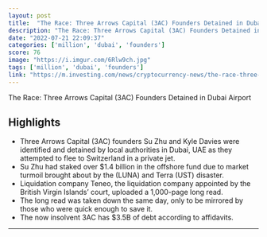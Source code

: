 ```yaml
---
layout: post
title:  "The Race: Three Arrows Capital (3AC) Founders Detained in Dubai Airport"
description: "The Race: Three Arrows Capital (3AC) Founders Detained in Dubai Airport"
date: "2022-07-21 22:09:37"
categories: ['million', 'dubai', 'founders']
score: 76
image: "https://i.imgur.com/6Rlw9ch.jpg"
tags: ['million', 'dubai', 'founders']
link: "https://m.investing.com/news/cryptocurrency-news/the-race-three-arrows-capital-3ac-founders-detained-in-dubai-airport-2849780"
---
```


The Race: Three Arrows Capital (3AC) Founders Detained in Dubai Airport

## Highlights

- Three Arrows Capital (3AC) founders Su Zhu and Kyle Davies were identified and detained by local authorities in Dubai, UAE as they attempted to flee to Switzerland in a private jet.
- Su Zhu had staked over $1.4 billion in the offshore fund due to market turmoil brought about by the (LUNA) and Terra (UST) disaster.
- Liquidation company Teneo, the liquidation company appointed by the British Virgin Islands’ court, uploaded a 1,000-page long read.
- The long read was taken down the same day, only to be mirrored by those who were quick enough to save it.
- The now insolvent 3AC has $3.5B of debt according to affidavits.

---
